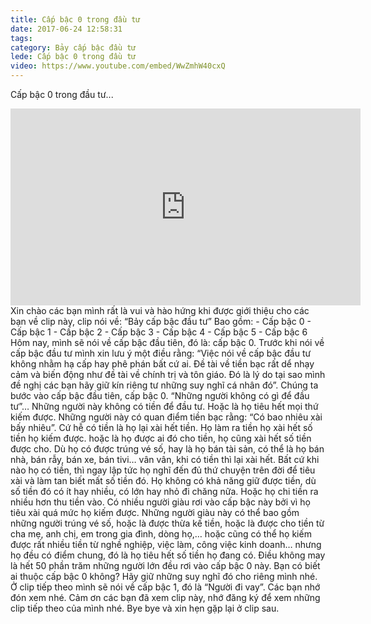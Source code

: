 ```yaml
---
title: Cấp bậc 0 trong đầu tư
date: 2017-06-24 12:58:31
tags:
category: Bảy cấp bậc đầu tư
lede: Cấp bậc 0 trong đầu tư
video: https://www.youtube.com/embed/WwZmhW40cxQ
---
```

Cấp bậc 0 trong đầu tư...
<iframe width="560" height="315" src="https://www.youtube.com/embed/WwZmhW40cxQ" frameborder="0" allowfullscreen></iframe>
Xin chào các bạn mình rất là vui và hào hứng khi được giới thiệu cho các bạn về clip này, clip nói về:
“Bảy cấp bậc đầu tư” 
Bao gồm: 
-	Cấp bậc 0
-	Cấp bậc 1
-	Cấp bậc 2
-	Cấp bậc 3
-	Cấp bậc 4
-	Cấp bậc 5
-	Cấp bậc 6
Hôm nay, mình sẽ nói về cấp bậc đầu tiên, đó là: cấp bậc 0.
Trước khi nói về cấp bậc đầu tư mình xin lưu ý một điều rằng:
“Việc nói về cấp bậc đầu tư không nhằm hạ cấp hay phê phán bất cứ ai. Đề tài về tiền bạc rất dể nhạy cảm và biến động như đề tài về chính trị và tôn giáo. Đó là lý do tại sao mình đề nghị các bạn hãy giữ kín riêng tư những suy nghĩ cá nhân đó”.
Chúng ta bước vào cấp bậc đầu tiên, cấp bậc 0. 
“Những người không có gì để đầu tư”…
Những người này không có tiền để đầu tư.
Hoặc là họ tiêu hết mọi thứ kiếm được.
Những người này có quan điểm tiền bạc rằng: “Có bao nhiêu xài bấy nhiêu”. Cứ hễ có tiền là họ lại xài hết tiền. Họ làm ra tiền họ xài hết số tiền họ kiếm được. hoặc là họ được ai đó cho tiền, họ cũng xài hết số tiền được cho. Dù họ có được trúng vé số, hay là họ bán tài sản, có thể là họ bán nhà, bán rẫy, bán xe, bán tivi… vân vân, khi có tiền thì lại xài hết. Bất cứ khi nào họ có tiền, thì ngay lập tức họ nghĩ đến đủ thứ chuyện trên đời để tiêu xài và làm tan biết mất số tiền đó. Họ không có khả năng giữ được tiền, dù số tiền đó có ít hay nhiều, có lớn hay nhỏ đi chăng nữa.
Hoặc họ chi tiền ra nhiều hơn thu tiền vào.
Có nhiều người giàu rơi vào cấp bậc này bởi vì họ tiêu xài quá mức họ kiếm được. Những người giàu này có thể bao gồm những người trúng vé số, hoặc là được thừa kế tiền, hoặc là được cho tiền từ cha mẹ, anh chị, em trong gia đình, dòng họ,… hoặc cũng có thể họ kiếm được rất nhiều tiền từ nghề nghiệp, việc làm, công việc kinh doanh… nhưng họ đều có điểm chung, đó là họ tiêu hết số tiền họ đang có.
Điều không may là hết 50 phần trăm những người lớn đều rơi vào cấp bậc 0 này.
Bạn có biết ai thuộc cấp bậc 0 không? Hãy giữ những suy nghĩ đó cho riêng mình nhé.
Ở clip tiếp theo mình sẽ nói về cấp bậc 1, đó là “Người đi vay”. Các bạn nhớ đón xem nhé.
Cảm ơn các bạn đã xem clip này, nhớ đăng ký để xem những clip tiếp theo của mình nhé. Bye bye và xin hẹn gặp lại ở clip sau.